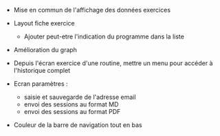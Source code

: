    
- Mise en commun de l'affichage des données exercices

- Layout fiche exercice
    - Ajouter peut-etre l'indication du programme dans la liste

- Amélioration du graph

- Depuis l'écran exercice d'une routine, mettre un menu pour accéder à l'historique complet

- Ecran paramètres :
    - saisie et sauvegarde de l'adresse email
    - envoi des sessions au format MD
    - envoi des sessions au format PDF

- Couleur de la barre de navigation tout en bas

